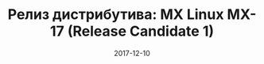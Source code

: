 ---
layout: post
title: "Релиз дистрибутива: MX Linux MX-17 (Release Candidate 1)"
date: 2017-12-10   
---